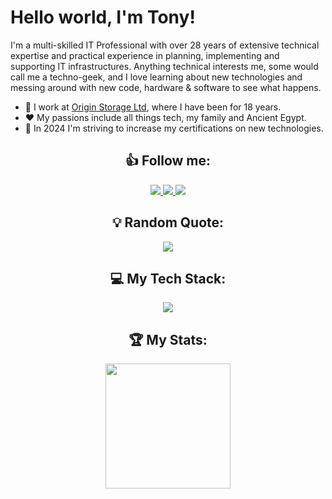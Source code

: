 # Hello world, I'm Tony!

I'm a multi-skilled IT Professional with over 28 years of extensive technical expertise and practical experience in planning, implementing and supporting IT infrastructures. Anything technical interests me, some would call me a techno-geek, and I love learning about new technologies and messing around with new code, hardware & software to see what happens.

* 🏢 I work at [Origin Storage Ltd](https://originstorage.com), where I have been for 18 years.
* :heart: My passions include all things tech, my family and Ancient Egypt.
* 🥇 In 2024 I'm striving to increase my certifications on new technologies.

<h2 align="center">👍 Follow me:</h2>

<p align="center">
  <a href="https://linkedin.com/in/antryan">
    <img src="https://skillicons.dev/icons?i=linkedin" />
  </a>
  <a href="https://twitter.com/tonymryan">
    <img src="https://skillicons.dev/icons?i=twitter" />
  </a>
  <a href="https://dev.to/tonyryan">
    <img src="https://skillicons.dev/icons?i=devto" />
  </a>
</p>

<h2 align="center">💡 Random Quote:</h2>
<p align="center">
  <a href="https://github.com/piyushsuthar/github-readme-quotes">
    <img src="https://quotes-github-readme.vercel.app/api?type=horizontal&theme=dark" />
  </a>
</p>

<h2 align="center">💻 My Tech Stack:</h2>

<p align="center">
  <a href="https://skillicons.dev">
    <img src="https://skillicons.dev/icons?i=aws,azure,bootstrap,cs,cloudflare,css,docker,express,figma,git,gitlab,html,js,jenkins,jquery,linux,mongodb,mysql,nginx,nodejs,php,postman,powershell,regex,vscode,wordpress&perline=13" />
  </a>
</p>

<h2 align="center">🏆 My Stats:</h2>

<p align="center">
<a href="https://github.com/origin-anthonyr/github-readme-stats">
  <img height=200 align="center" src="https://github-readme-stats.vercel.app/api?username=origin-anthonyr&show_icons=true&theme=transparent" />
</a>
</p>

